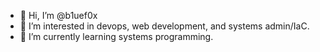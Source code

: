 - 👋 Hi, I’m @b1uef0x
- 👀 I’m interested in devops, web development, and systems admin/IaC.
- 🌱 I’m currently learning systems programming.

<!---
b1uef0x/b1uef0x is a ✨ special ✨ repository because its `README.md` (this file) appears on your GitHub profile.
You can click the Preview link to take a look at your changes.
--->
